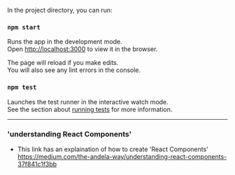
In the project directory, you can run:

### `npm start`

Runs the app in the development mode.<br />
Open [http://localhost:3000](http://localhost:3000) to view it in the browser.

The page will reload if you make edits.<br />
You will also see any lint errors in the console.

### `npm test`

Launches the test runner in the interactive watch mode.<br />
See the section about [running tests](https://facebook.github.io/create-react-app/docs/running-tests) for more information.
____________________________________________________________
### 'understanding React Components'
- This link has an explaination of how to create 'React Components'
https://medium.com/the-andela-way/understanding-react-components-37f841c1f3bb
